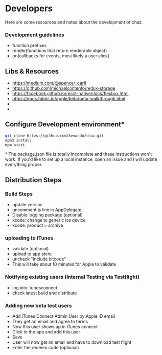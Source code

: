 # Developers
Here are some resources and notes about the development of chaz.

### Development guidelines
 - function prefixes
 - render(functions that return renderable object)
 - on(callbacks for events, most likely a user click)


## Libs & Resources
- https://medium.com/@spencer_carli
- https://github.com/michaelcontento/redux-storage
- https://facebook.github.io/react-native/docs/flexbox.html
- https://docs.fabric.io/apple/beta/beta-walkthrough.html
- [Chat UI]: https://github.com/FaridSafi/react-native-gifted-chat
- [Hot Push]: https://github.com/Microsoft/react-native-code-push

## Configure Development environment*

```sh
git clone https://github.com/kevando/chaz.git
npm3 install
npm start
```

\* The package.json file is totally incomplete and these instructions won't  work. If you'd like to set up a local instance, open an issue and I will update everything proper.

## Distribution Steps
### Build Steps
 - update version
 - uncomment js line in AppDelegate
 - Disable logging package (optional)
 - xcode: change to generic ios device
 - xcode: product > archive

### uploading to iTunes
 - validate (optional)
 - upload to app store
 - uncheck "include bitcode"
 - This will take about 10 minutes for Apple to validate

### Notifying existing users (Internal Testing via Testflight)
 - log into itunesconnect
 - check latest build and distribute

### Adding new beta test users
 - Add iTunes Connect Admin User by Apple ID email
 - They get an email and agree to terms
 - Now this user shows up in iTunes connect
 - Click to the app and add this user
 - Save
 - User will now get an email and have to download test flight
 - Enter the redeem code (optional)
